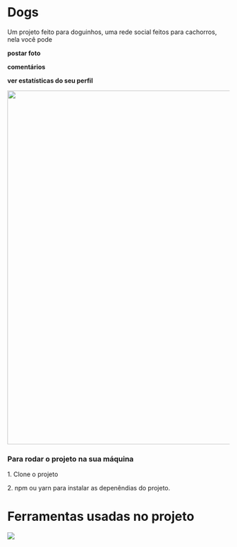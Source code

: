 <h1>Dogs</h1>

<p>Um projeto feito para doguinhos, uma rede social feitos para cachorros, nela você pode</p>
<p>
  <b>postar foto</b>
</p>
<p>
  <b>comentários</b>
</p>
<p>
  <b>ver estatísticas do seu perfil</b>
</p>
<img width="800px" src="https://github.com/nomegustaa/Dogs/assets/88720366/6a3be7b6-8823-44a8-8fbb-25fc649c666a">

<h3>Para rodar o projeto na sua máquina</h3>
<p>1. Clone o projeto</p>
<p>2. npm ou yarn para instalar as depenêndias do projeto.</p>


<h1>Ferramentas usadas no projeto</h1>
<p align="left">
  <a href="https://skillicons.dev">
    <img src="https://skillicons.dev/icons?i=react&theme=light" />
  </a>
</p>
